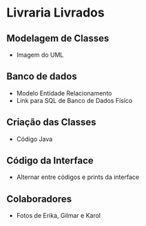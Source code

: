 # Livraria Livrados
## Modelagem de Classes
- Imagem do UML
## Banco de dados
- Modelo Entidade Relacionamento
- Link para SQL de Banco de Dados Físico
## Criação das Classes
- Código Java
## Código da Interface
- Alternar entre códigos e prints da interface
## Colaboradores
- Fotos de Erika, Gilmar e Karol
